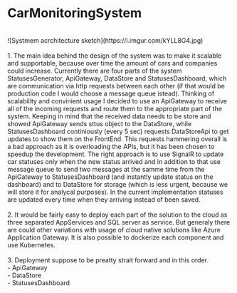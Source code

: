 # CarMonitoringSystem
<br/>
![Systmem acrchitecture sketch](https://i.imgur.com/kYLL8G4.jpg)
<br/>
<br/>
1. The main idea behind the design of the system was to make it scalable and supportable, because over time the amount of cars and companies could increase.
Currently there are four parts of the system StatusesGenerator, ApiGateway, DataStore and StatusesDashboard, which are communication via http requests between each other (if that would be production code I would choose a message queue istead).
Thinking of scalability and convinient usage I decided to use an ApiGateway to receive all of the incoming requests and route them to the appropriate part of the system. 
Keeping in mind that the received data needs to be store and showed ApiGateway sends sttus object to the DataStore, while StatusesDashboard continiously (every 5 sec) requests DataStoreApi to get updates to show them on the FrontEnd. This requests hammering overall is a bad approach as it is overloading the APIs, but it has been chosen to speedup the development.
The right approach is to use SignalR to update car statuses only when the new status arrived and in addition to that use message queue to send two messages at the samme time from the ApiGateway to StatusesDashboard (and instantly update status on the dashboard) and to DataStore for storage (which is less urgent, because we will store it for analycal purposes). In the current implementation statuses are updated every time when they arriving instead of been saved.
<br/>
<br/>
2. It would be fairly easy to deploy each part of the solution to the cloud as three separated AppServices and SQL server as service. 
 But generaly there are could other variations with usage of cloud native solutions like  Azure Application Gateway.
 It is also possible to dockerize each component and use Kubernetes.
<br/>
<br/>
3. Deployment suppose to be preatty strait forward and in this order.<br/>
	- ApiGateway<br/>
	- DataStore<br/>
	- StatusesDashboard<br/>


